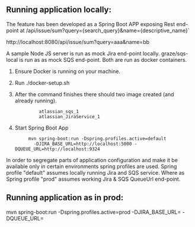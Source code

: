 

## Running application locally:

The feature has been developed as a Spring Boot APP exposing Rest end-point at /api/issue/sum?query={search_query}&name={descriptive_name}`

http://localhost:8080/api/issue/sum?query=aaa&name=bb

A sample Node JS server is run as mock Jira end-point locally.
graze/sqs-local is run as as mock SQS end-point.
Both are run as docker containers.


1. Ensure Docker is running on your machine.
2. Run ./docker-setup.sh 
3. After the command finishes there should two image created (and already running).

                atlassian_sqs_1
                atlassian_JiraService_1

4. Start Spring Boot App

            mvn spring-boot:run -Dspring.profiles.active=default
              -DJIRA_BASE_URL=http://localhost:5000 -DQUEUE_URL=http://localhost:9324



In order to segregate parts of application configuration and make it be available only in certain environments spring profiles are used.
Spring profile "default" assumes locally running Jira and SQS service.
Where as Spring profile "prod" assumes working Jira & SQS QueueUrl end-point.


## Running application as in prod:

mvn spring-boot:run -Dspring.profiles.active=prod -DJIRA_BASE_URL=<JiraBaseURL> -DQUEUE_URL=<SQSQueueURL>
